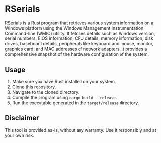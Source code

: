 # RSerials

RSerials is a Rust program that retrieves various system information on a Windows platform using the Windows Management Instrumentation Command-line (WMIC) utility. It fetches details such as Windows version, serial numbers, BIOS information, CPU details, memory information, disk drives, baseboard details, peripherals like keyboard and mouse, monitor, graphics card, and MAC addresses of network adapters. It provides a comprehensive snapshot of the hardware configuration of the system.

## Usage

1. Make sure you have Rust installed on your system.
2. Clone this repository.
3. Navigate to the cloned directory.
4. Compile the program using `cargo build --release`.
5. Run the executable generated in the `target/release` directory.

## Disclaimer

This tool is provided as-is, without any warranty. Use it responsibly and at your own risk.

